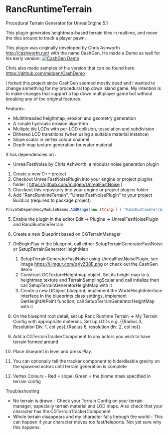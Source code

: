 # RancRuntimeTerrain
Procedural Terrain Generator for UnrealEngine 5.1

This plugin generates heightmap-based terrain tiles in realtime, and move the tiles around to track a player pawn. 

This plugin was originally developed by Chris Ashworth http://cashworth.net/ with the name CashGen. He made a Demo as well for his early version:
[![CashGen Demo](http://img.youtube.com/vi/r68mpFKRAbA/0.jpg)](http://www.youtube.com/watch?v=r68mpFKRAbA "Video Title")

Chris also made samples of his version that can be found here:
https://github.com/midgen/CashDemo

I forked this project since CashGen seemed mostly dead and I wanted to change something for my procedural top down island game. 
My intention is to make changes that support a top down multiplayer game but without breaking any of the original features.


Features:

* Multithreaded heightmap, erosion and geometry generation
* A simple hydraulic erosion algorithm
* Multiple tile LODs with per-LOD collision, tesselation and subdivision
* Dithered LOD transitions (when using a suitable material instance)
* Slope scalar in vertex colour channel 
* Depth map texture generation for water material

It has dependencies on :

* UnrealFastNoise by Chris Ashworth, a modular noise generation plugin 

1. Create a new C++ project
2. Checkout UnrealFastNoisePlugin into your engine or project plugins folder ( https://github.com/midgen/UnrealFastNoise )
3. Checkout this repository into your engine or project plugins folder
4. Add "RancRuntimeTerrain", "UnrealFastNoisePlugin" to your project Build.cs (required to package project)
```csharp
PrivateDependencyModuleNames.AddRange(new string[] { "RancRuntimeTerrain", "UnrealFastNoisePlugin" });
```
5. Enable the plugin in the editor Edit -> Plugins -> UnrealFastNoisePlugin and RancRuntimeTerrain
6. Create a new Blueprint based on CGTerrainManager
7. OnBeginPlay in the blueprint, call either SetupTerrainGeneratorFastNoise or SetupTerrainGeneratorHeightMap
	1. SetupTerrainGeneratorFastNoise using UnrealFastNoisePlugin, see image https://i.imgur.com/qXyZ38E.png or check out the CashGen demo
	2. Construct GCTextureHeightmap object, Set its height map to a heightmap texture and TerrainSamplingScalar and call intialize then call SetupTerrainGeneratorHeightMap with it
	3. Create a new UObject blueprint, implement the WorldHeightInterface interface in the blueprints class settings, implement GetHeightAtPoint function, call SetupTerrainGeneratorHeightMap with it
8. On the  blueprint root detail, set up Ranc Runtime Terrain -> My Terrain Config with appropriate materials. Set up LODs e.g. {{Radius 3, Resolution Div. 1, col yes},{Radius 6, resolution div. 2, col no}}
9. Add a CGTerrainTrackerComponent to any actors you wish to have terrain formed around
10. Place blueprint in level and press Play.

11. You can optionally tell the tracker component to hide/disable gravity on the spawned actors until terrain generation is complete
12. Vertex Colours - Red = slope. Green = the biome mask specified in terrain config




Troubleshooting
 * No terrain is drawn - Check your Terrain Config on your terrain manager, especially terrain material and LOD maps. Also check that your character has the CGTerrainTrackerComponent 
 * Whole terrain disappears and my character falls through the world - This can happen if your character moves too fast/teleports. Not yet sure why this happens.


